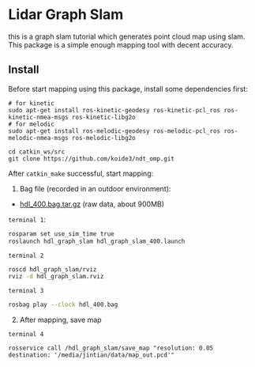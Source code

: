 # Lidar Graph Slam

this is a graph slam tutorial which generates point cloud map using slam. This package is a simple enough mapping tool with decent accuracy.



## Install

Before start mapping using this package, install some dependencies first:

```
# for kinetic
sudo apt-get install ros-kinetic-geodesy ros-kinetic-pcl_ros ros-kinetic-nmea-msgs ros-kinetic-libg2o
# for melodic
sudo apt-get install ros-melodic-geodesy ros-melodic-pcl_ros ros-melodic-nmea-msgs ros-melodic-libg2o

cd catkin_ws/src
git clone https://github.com/koide3/ndt_omp.git
```

After `catkin_make` successful, start mapping:

1. Bag file (recorded in an outdoor environment):
- [hdl_400.bag.tar.gz](http://www.aisl.cs.tut.ac.jp/databases/hdl_graph_slam/hdl_400.bag.tar.gz) (raw data, about 900MB)

`terminal 1`:
```bash
rosparam set use_sim_time true
roslaunch hdl_graph_slam hdl_graph_slam_400.launch
```
`terminal 2`
```bash
roscd hdl_graph_slam/rviz
rviz -d hdl_graph_slam.rviz
```
`terminal 3`
```bash
rosbag play --clock hdl_400.bag
```

2. After mapping, save map

`terminal 4`
```
rosservice call /hdl_graph_slam/save_map "resolution: 0.05
destination: '/media/jintian/data/map_out.pcd'"
```
